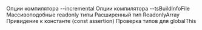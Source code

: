 Опции компилятора --incremental
Опции компилятора --tsBuildInfoFile
Массивоподобные readonly типы 
Расширенный тип ReadonlyArray
Привидение к константе (const assertion)
Проверка типов для globalThis